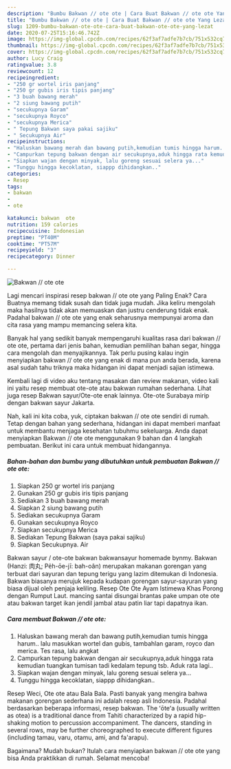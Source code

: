 ```yaml
---
description: "Bumbu Bakwan // ote ote | Cara Buat Bakwan // ote ote Yang Lezat"
title: "Bumbu Bakwan // ote ote | Cara Buat Bakwan // ote ote Yang Lezat"
slug: 1209-bumbu-bakwan-ote-ote-cara-buat-bakwan-ote-ote-yang-lezat
date: 2020-07-25T15:16:46.742Z
image: https://img-global.cpcdn.com/recipes/62f3af7adfe7b7cb/751x532cq70/bakwan-ote-ote-foto-resep-utama.jpg
thumbnail: https://img-global.cpcdn.com/recipes/62f3af7adfe7b7cb/751x532cq70/bakwan-ote-ote-foto-resep-utama.jpg
cover: https://img-global.cpcdn.com/recipes/62f3af7adfe7b7cb/751x532cq70/bakwan-ote-ote-foto-resep-utama.jpg
author: Lucy Craig
ratingvalue: 3.8
reviewcount: 12
recipeingredient:
- "250 gr wortel iris panjang"
- "250 gr gubis iris tipis panjang"
- "3 buah bawang merah"
- "2 siung bawang putih"
- "secukupnya Garam"
- "secukupnya Royco"
- "secukupnya Merica"
- " Tepung Bakwan saya pakai sajiku"
- " Secukupnya Air"
recipeinstructions:
- "Haluskan bawang merah dan bawang putih,kemudian tumis hingga harum.. lalu masukkan wortel dan gubis, tambahlan garam, royco dan merica. Tes rasa, lalu angkat"
- "Campurkan tepung bakwan dengan air secukupnya,aduk hingga rata kemudian tuangkan tumisan tadi kedalam tepung tsb. Aduk rata lagi.."
- "Siapkan wajan dengan minyak, lalu goreng sesuai selera ya..."
- "Tunggu hingga kecoklatan, siappp dihidangkan.."
categories:
- Resep
tags:
- bakwan
- 
- ote

katakunci: bakwan  ote 
nutrition: 159 calories
recipecuisine: Indonesian
preptime: "PT40M"
cooktime: "PT57M"
recipeyield: "3"
recipecategory: Dinner

---
```



![Bakwan // ote ote](https://img-global.cpcdn.com/recipes/62f3af7adfe7b7cb/751x532cq70/bakwan-ote-ote-foto-resep-utama.jpg)

Lagi mencari inspirasi resep bakwan // ote ote yang Paling Enak? Cara Buatnya memang tidak susah dan tidak juga mudah. Jika keliru mengolah maka hasilnya tidak akan memuaskan dan justru cenderung tidak enak. Padahal bakwan // ote ote yang enak seharusnya mempunyai aroma dan cita rasa yang mampu memancing selera kita.

Banyak hal yang sedikit banyak mempengaruhi kualitas rasa dari bakwan // ote ote, pertama dari jenis bahan, kemudian pemilihan bahan segar, hingga cara mengolah dan menyajikannya. Tak perlu pusing kalau ingin menyiapkan bakwan // ote ote yang enak di mana pun anda berada, karena asal sudah tahu triknya maka hidangan ini dapat menjadi sajian istimewa.

Kembali lagi di video aku tentang masakan dan review makanan, video kali ini yaitu resep membuat ote-ote atau bakwan rumahan sederhana. Lihat juga resep Bakwan sayur/Ote-ote enak lainnya. Ote-ote Surabaya mirip dengan bakwan sayur Jakarta.


Nah, kali ini kita coba, yuk, ciptakan bakwan // ote ote sendiri di rumah. Tetap dengan bahan yang sederhana, hidangan ini dapat memberi manfaat untuk membantu menjaga kesehatan tubuhmu sekeluarga. Anda dapat menyiapkan Bakwan // ote ote menggunakan 9 bahan dan 4 langkah pembuatan. Berikut ini cara untuk membuat hidangannya.

<!--inarticleads1-->

##### Bahan-bahan dan bumbu yang dibutuhkan untuk pembuatan Bakwan // ote ote:

1. Siapkan 250 gr wortel iris panjang
1. Gunakan 250 gr gubis iris tipis panjang
1. Sediakan 3 buah bawang merah
1. Siapkan 2 siung bawang putih
1. Sediakan secukupnya Garam
1. Gunakan secukupnya Royco
1. Siapkan secukupnya Merica
1. Sediakan  Tepung Bakwan (saya pakai sajiku)
1. Siapkan  Secukupnya. Air


Bakwan sayur / ote-ote bakwan bakwansayur homemade bynmy. Bakwan (Hanzi: 肉丸; Pe̍h-ōe-jī: bah-oân) merupakan makanan gorengan yang terbuat dari sayuran dan tepung terigu yang lazim ditemukan di Indonesia. Bakwan biasanya merujuk kepada kudapan gorengan sayur-sayuran yang biasa dijual oleh penjaja keliling. Resep Ote Ote Ayam Istimewa Khas Porong dengan Rumput Laut. mancing santai disungai brantas pake umpan ote ote atau bakwan target ikan jendil jambal atau patin liar tapi dapatnya ikan. 

<!--inarticleads2-->

##### Cara membuat Bakwan // ote ote:

1. Haluskan bawang merah dan bawang putih,kemudian tumis hingga harum.. lalu masukkan wortel dan gubis, tambahlan garam, royco dan merica. Tes rasa, lalu angkat
1. Campurkan tepung bakwan dengan air secukupnya,aduk hingga rata kemudian tuangkan tumisan tadi kedalam tepung tsb. Aduk rata lagi..
1. Siapkan wajan dengan minyak, lalu goreng sesuai selera ya...
1. Tunggu hingga kecoklatan, siappp dihidangkan..


Resep Weci, Ote ote atau Bala Bala. Pasti banyak yang mengira bahwa makanan gorengan sederhana ini adalah resep asli Indonesia. Padahal berdasarkan beberapa informasi, resep bakwan. The ʻōteʻa (usually written as otea) is a traditional dance from Tahiti characterized by a rapid hip-shaking motion to percussion accompaniment. The dancers, standing in several rows, may be further choreographed to execute different figures (including tamau, varu, otamu, ami, and fa&#39;arapu). 

Bagaimana? Mudah bukan? Itulah cara menyiapkan bakwan // ote ote yang bisa Anda praktikkan di rumah. Selamat mencoba!
